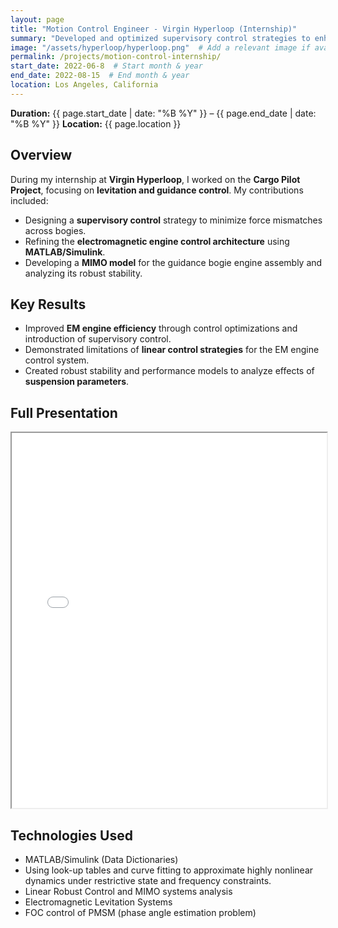 ```yaml
---
layout: page
title: "Motion Control Engineer - Virgin Hyperloop (Internship)"
summary: "Developed and optimized supervisory control strategies to enhance the efficiency and stability of electromagnetic levitation and guidance systems for Virgin Hyperloop’s Cargo Pilot Project. Designed robust control architectures, analyzed system dynamics, and implemented force-balancing techniques to improve performance across bogie assemblies."
image: "/assets/hyperloop/hyperloop.png"  # Add a relevant image if available
permalink: /projects/motion-control-internship/
start_date: 2022-06-8  # Start month & year
end_date: 2022-08-15  # End month & year
location: Los Angeles, California
---
```



**Duration:** {{ page.start_date | date: "%B %Y" }} – {{ page.end_date | date: "%B %Y" }}
**Location:** {{ page.location }}

## Overview
During my internship at **Virgin Hyperloop**, I worked on the **Cargo Pilot Project**, focusing on **levitation and guidance control**. My contributions included:
- Designing a **supervisory control** strategy to minimize force mismatches across bogies.
- Refining the **electromagnetic engine control architecture** using **MATLAB/Simulink**.
- Developing a **MIMO model** for the guidance bogie engine assembly and analyzing its robust stability.

## Key Results
- Improved **EM engine efficiency** through control optimizations and introduction of supervisory control.
- Demonstrated limitations of **linear control strategies** for the EM engine control system.
- Created robust stability and performance models to analyze effects of **suspension parameters**.

## Full Presentation
<iframe src="/assets/hyperloop/MotionControlInternFinalPresentation_Sesha.pdf" width="100%" height="600px"></iframe>

## Technologies Used
- MATLAB/Simulink (Data Dictionaries)
- Using look-up tables and curve fitting to approximate highly nonlinear dynamics under restrictive state and frequency constraints.
- Linear Robust Control and MIMO systems analysis
- Electromagnetic Levitation Systems
- FOC control of PMSM (phase angle estimation problem)
